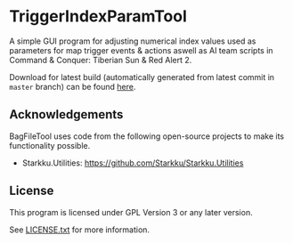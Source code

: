 # TriggerIndexParamTool

A simple GUI program for adjusting numerical index values used as parameters for map trigger events & actions aswell as AI team scripts in Command & Conquer: Tiberian Sun & Red Alert 2.

Download for latest build (automatically generated from latest commit in `master` branch) can be found [here](https://github.com/Starkku/TriggerIndexParamTool/releases/tag/latest).

## Acknowledgements

BagFileTool uses code from the following open-source projects to make its functionality possible.

* Starkku.Utilities: https://github.com/Starkku/Starkku.Utilities

## License

This program is licensed under GPL Version 3 or any later version.

See [LICENSE.txt](LICENSE.txt) for more information.
